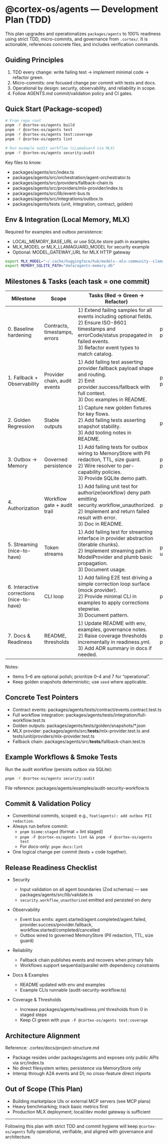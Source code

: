 <!-- markdownlint-disable MD013 MD033 MD022 MD031 MD032 MD040 -->
# @cortex-os/agents — Development Plan (TDD)

This plan upgrades and operationalizes `packages/agents` to 100% readiness using strict TDD, micro-commits, and governance from `.cortex/`. It is actionable, references concrete files, and includes verification commands.

## Guiding Principles

1. TDD every change: write failing test → implement minimal code → refactor green.
2. Micro-commits: one focused change per commit with tests and docs.
3. Operational by design: security, observability, and reliability in scope.
4. Follow AGENTS.md commit/validation policy and CI gates.

## Quick Start (Package-scoped)

```bash
# From repo root
pnpm -F @cortex-os/agents build
pnpm -F @cortex-os/agents test
pnpm -F @cortex-os/agents test:coverage
pnpm -F @cortex-os/agents lint

# Run example audit workflow (LLamaGuard via MLX)
pnpm -F @cortex-os/agents security:audit
```

Key files to know:

- packages/agents/src/index.ts
- packages/agents/src/orchestration/agent-orchestrator.ts
- packages/agents/src/providers/fallback-chain.ts
- packages/agents/src/providers/mlx-provider/index.ts
- packages/agents/src/lib/event-bus.ts
- packages/agents/src/integrations/outbox.ts
- packages/agents/tests (unit, integration, contract, golden)

## Env & Integration (Local Memory, MLX)

Required for examples and outbox persistence:

- LOCAL_MEMORY_BASE_URL or use SQLite store path in examples
- MLX_MODEL or MLX_LLAMAGUARD_MODEL for security example
- Optional: MODEL_GATEWAY_URL for MLX HTTP gateway

```bash
export MLX_MODEL="~/.cache/huggingface/hub/models--mlx-community--Llama-3.2-3B-Instruct-4bit"
export MEMORY_SQLITE_PATH="data/agents-memory.db"
```

## Milestones & Tasks (each task = one commit)

| Milestone | Scope | Tasks (Red → Green → Refactor) | Acceptance (tests/files) |
| --- | --- | --- | --- |
| 0. Baseline hardening | Contracts, timestamps, errors | 1) Extend failing samples for all events including optional fields.<br>2) Ensure ISO-8601 timestamps and errorCode/status propagated in failed events.<br>3) Refactor event types to match catalog. | packages/agents/tests/contract/events.contract.test.ts<br>packages/agents/tests/contract/events.datetime.contract.test.ts |
| 1. Fallback + Observability | Provider chain, audit events | 1) Add failing test asserting provider.fallback payload shape and routing.<br>2) Emit provider.success/fallback with full context.<br>3) Doc examples in README. | packages/agents/src/__tests__/fallback-chain.test.ts<br>packages/agents/tests/unit/providers/fallback-chain.test.ts |
| 2. Golden Regression | Stable outputs | 1) Capture new golden fixtures for key flows.<br>2) Add failing tests asserting snapshot stability.<br>3) Add tooling notes in README. | packages/agents/tests/golden/snapshots/*.json |
| 3. Outbox → Memory | Governed persistence | 1) Add failing tests for outbox wiring to MemoryStore with PII redaction, TTL, size guard.<br>2) Wire resolver to per-capability policies.<br>3) Provide SQLite demo path. | packages/agents/src/integrations/outbox.ts<br>packages/agents/examples/audit-security-workflow.ts |
| 4. Authorization | Workflow gate + audit trail | 1) Add failing unit test for authorize(workflow) deny path emitting security.workflow_unauthorized.<br>2) Implement and return failed result with error.<br>3) Doc in README. | packages/agents/tests/unit/orchestration/authorization.test.ts |
| 5. Streaming (nice-to-have) | Token streams | 1) Add failing test for streaming interface in provider abstraction (iterable chunks).<br>2) Implement streaming path in ModelProvider and plumb basic propagation.<br>3) Document usage. | packages/agents/src/providers/* (new tests under unit/providers) |
| 6. Interactive corrections (nice-to-have) | CLI loop | 1) Add failing E2E test driving a simple correction loop surface (mock provider).<br>2) Provide minimal CLI in examples to apply corrections stepwise.<br>3) Document pattern. | packages/agents/examples/* (new), tests/e2e/* (new) |
| 7. Docs & Readiness | README, thresholds | 1) Update README with env, examples, governance notes.<br>2) Raise coverage thresholds incrementally in readiness.yml.<br>3) Add ADR summary in docs if needed. | packages/agents/README.md<br>packages/agents/readiness.yml |

Notes:

- Items 5–6 are optional polish; prioritize 0–4 and 7 for “operational”.
- Keep golden snapshots deterministic; use `seed` where applicable.

## Concrete Test Pointers

- Contract events: packages/agents/tests/contract/events.contract.test.ts
- Full workflow integration: packages/agents/tests/integration/full-workflow.test.ts
- Golden outputs: packages/agents/tests/golden/snapshots/*.json
- MLX provider: packages/agents/src/__tests__/mlx-provider.test.ts and tests/unit/providers/mlx-provider.test.ts
- Fallback chain: packages/agents/src/__tests__/fallback-chain.test.ts

## Example Workflows & Smoke Tests

Run the audit workflow (persists outbox via SQLite):

```bash
pnpm -F @cortex-os/agents security:audit
```

File reference: packages/agents/examples/audit-security-workflow.ts

## Commit & Validation Policy

- Conventional commits, scoped: e.g., `feat(agents): add outbox PII redaction`.
- Always run before commit:
  - `pnpm biome:staged` (format + lint staged)
  - `pnpm -F @cortex-os/agents lint && pnpm -F @cortex-os/agents test`
  - For docs-only: `pnpm docs:lint`
- One logical change per commit (tests + code together).

## Release Readiness Checklist

- Security
  - Input validation on all agent boundaries (Zod schemas) — see packages/agents/src/lib/validate.ts
  - `security.workflow_unauthorized` emitted and persisted on deny

- Observability
  - Event bus emits: agent.started/agent.completed/agent.failed, provider.success/provider.fallback, workflow.started/completed/cancelled
  - Outbox wired to governed MemoryStore (PII redaction, TTL, size guard)

- Reliability
  - Fallback chain publishes events and recovers when primary fails
  - Workflows support sequential/parallel with dependency constraints

- Docs & Examples
  - README updated with env and examples
  - Example CLIs runnable (audit-security-workflow.ts)

- Coverage & Thresholds
  - Increase packages/agents/readiness.yml thresholds from 0 in staged steps
  - Keep CI green with `pnpm -F @cortex-os/agents test:coverage`

## Architecture Alignment

Reference: .cortex/docs/project-structure.md

- Package resides under packages/agents and exposes only public APIs via src/index.ts
- No direct filesystem writes; persistence via MemoryStore only
- Interop through A2A events and DI; no cross-feature direct imports

## Out of Scope (This Plan)

- Building marketplace UIs or external MCP servers (see MCP plans)
- Heavy benchmarking; track basic metrics first
- Production MLX deployment; local/dev model gateway is sufficient

---

Following this plan with strict TDD and commit hygiene will keep `@cortex-os/agents` fully operational, verifiable, and aligned with governance and architecture.
